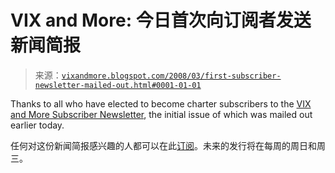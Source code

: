 <!--yml

category: 未分类

date: 2024-05-18 18:39:39

-->

# VIX and More: 今日首次向订阅者发送新闻简报

> 来源：[`vixandmore.blogspot.com/2008/03/first-subscriber-newsletter-mailed-out.html#0001-01-01`](http://vixandmore.blogspot.com/2008/03/first-subscriber-newsletter-mailed-out.html#0001-01-01)

Thanks to all who have elected to become charter subscribers to the [VIX and More Subscriber Newsletter](http://vixandmoresubscriber.blogspot.com/), the initial issue of which was mailed out earlier today.

任何对这份新闻简报感兴趣的人都可以在此[订阅](http://vixandmoresubscriber.blogspot.com/)。未来的发行将在每周的周日和周三。
